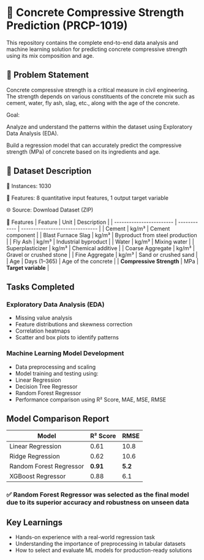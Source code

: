 # 🧱 Concrete Compressive Strength Prediction (PRCP-1019)
This repository contains the complete end-to-end data analysis and machine learning solution for predicting concrete compressive strength using its mix composition and age.

## 📌 Problem Statement
Concrete compressive strength is a critical measure in civil engineering. The strength depends on various constituents of the concrete mix such as cement, water, fly ash, slag, etc., along with the age of the concrete.

Goal:

Analyze and understand the patterns within the dataset using Exploratory Data Analysis (EDA).

Build a regression model that can accurately predict the compressive strength (MPa) of concrete based on its ingredients and age.

## 📂 Dataset Description
📄 Instances: 1030

🔢 Features: 8 quantitative input features, 1 output target variable

🌐 Source: Download Dataset (ZIP)

🧪 Features
| Feature                  | Unit         | Description                     |
| ------------------------ | ------------ | ------------------------------- |
| Cement                   | kg/m³        | Cement component                |
| Blast Furnace Slag       | kg/m³        | Byproduct from steel production |
| Fly Ash                  | kg/m³        | Industrial byproduct            |
| Water                    | kg/m³        | Mixing water                    |
| Superplasticizer         | kg/m³        | Chemical additive               |
| Coarse Aggregate         | kg/m³        | Gravel or crushed stone         |
| Fine Aggregate           | kg/m³        | Sand or crushed sand            |
| Age                      | Days (1–365) | Age of the concrete             |
| **Compressive Strength** | MPa          | **Target variable**             |

## Tasks Completed
### Exploratory Data Analysis (EDA)
* Missing value analysis
* Feature distributions and skewness correction
* Correlation heatmaps
* Scatter and box plots to identify patterns

### Machine Learning Model Development
* Data preprocessing and scaling
* Model training and testing using:
* Linear Regression
* Decision Tree Regressor
* Random Forest Regressor
* Performance comparison using R² Score, MAE, MSE, RMSE

## Model Comparison Report
| Model                   | R² Score | RMSE    |
| ----------------------- | -------- | ------- |
| Linear Regression       | 0.61     | 10.8    |
| Ridge Regression        | 0.62     | 10.6    |
| Random Forest Regressor | **0.91** | **5.2** |
| XGBoost Regressor       | 0.88     | 6.1     |

### ✅ Random Forest Regressor was selected as the final model due to its superior accuracy and robustness on unseen data

## Key Learnings
* Hands-on experience with a real-world regression task
* Understanding the importance of preprocessing in tabular datasets
* How to select and evaluate ML models for production-ready solutions

